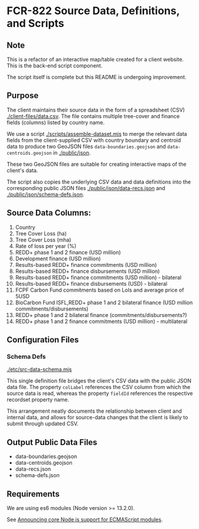 # FCR-822 Source Data, Definitions, and Scripts

## Note

This is a refactor of an interactive map/table created for a client website. This is the back-end script component.

The script itself is complete but this README is undergoing improvement.

## Purpose

The client maintains their source data in the form of a spreadsheet (CSV) [./client-files/data.csv](./client-files/data.csv). The file contains multiple tree-cover and finance fields (columns) listed by country name.

We use a script [./scripts/assemble-dataset.mjs](./scripts/assemble-dataset.mjs) to merge the relevant data fields from the client-supplied CSV with country boundary and centroid data to produce two GeoJSON files ```data-boundaries.geojson``` and ```data-centroids.geojson``` in [./public/json](./public/json).

These two GeoJSON files are suitable for creating interactive maps of the client's data.

The script also copies the underlying CSV data and data definitions into the corresponding public JSON files [./public/json/data-recs.json](./public/json/data-recs.json) and [./public/json/schema-defs.json](./public/json/schema-defs.json).

## Source Data Columns:

1. Country
2. Tree Cover Loss (ha)
3. Tree Cover Loss (mha)
4. Rate of loss per year (%)
5. REDD+ phase 1 and 2 finance (USD million)
6. Development finance (USD million)
7. Results-based REDD+ finance commitments (USD million)
8. Results-based REDD+ finance disbursements (USD million)
9. Results-based REDD+ finance commitments (USD million) - bilateral
10. Results-based REDD+ finance disbursements (USD) - bilateral
11. FCPF Carbon Fund commitments based on LoIs and average price of 5USD
12. BioCarbon Fund ISFL,REDD+ phase 1 and 2 bilateral finance (USD million commitments/disbursements)
13. REDD+ phase 1 and 2 bilateral finance (commitments/disbursements?)
14. REDD+ phase 1 and 2 finance commitments (USD million) - multilateral

## Configuration Files

### Schema Defs

[./etc/src-data-schema.mjs](./etc/src-data-schema.mjs)

This single definition file bridges the client's CSV data with the public JSON data file. The property ```colLabel``` references the CSV column from which the source data is read, whereas the property ```fieldId``` references the respective recordset property name.

This arrangement neatly documents the relationship between client and internal data, and allows for source-data changes that the client is likely to submit through updated CSV.

## Output Public Data Files

- data-boundaries.geojson
- data-centroids.geojson
- data-recs.json
- schema-defs.json

## Requirements

We are using es6 modules (Node version >= 13.2.0).

See [Announcing core Node.js support for ECMAScript modules](https://medium.com/@nodejs/announcing-core-node-js-support-for-ecmascript-modules-c5d6dc29b663).
